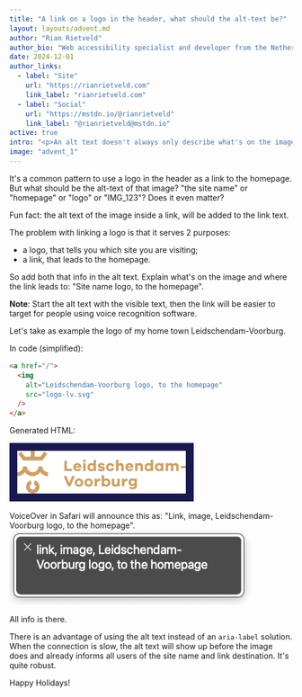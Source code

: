 ```yaml
---
title: "A link on a logo in the header, what should the alt-text be?"
layout: layouts/advent.md
author: "Rian Rietveld"
author_bio: "Web accessibility specialist and developer from the Netherlands."
date: 2024-12-01
author_links:
  - label: "Site"
    url: "https://rianrietveld.com"
    link_label: "rianrietveld.com"
  - label: "Social"
    url: "https://mstdn.io/@rianrietveld"
    link_label: "@rianrietveld@mstdn.io"
active: true
intro: "<p>An alt text doesn't always only describe what's on the image. How not to confuse screenreader users about where a link lead to. </p>"
image: "advent_1"
---
```


It's a common pattern to use a logo in the header as a link to the homepage.
But what should be the alt-text of that image? 
"the site name" or "homepage" or "logo" or "IMG_123"? Does it even matter?

Fun fact: the alt text of the image inside a link, will be added to the link text.

The problem with linking a logo is that it serves 2 purposes:

- a logo, that tells you which site you are visiting;
- a link, that leads to the homepage.

So add both that info in the alt text. Explain what's on the image and where the link leads to: "Site name logo, to the homepage".
<!-- MM: It's a functional image, so do you really need the info "logo"? Are there any benefits of including it? -->
<!-- SS: Agree with MM on this. I am little wary of adding words like "logo", "image of", etc. in a functional image -->

**Note**: Start the alt text with the visible text, then the link will be easier to target for people using voice recognition software.

Let's take as example the logo of my home town Leidschendam-Voorburg.

In code (simplified):

```html
<a href="/">
  <img 
    alt="Leidschendam-Voorburg logo, to the homepage" 
    src="logo-lv.svg" 
  />
</a>
```

<!-- MM: Is this a violation of 2.5.3? https://www.w3.org/WAI/WCAG22/quickref/?versions=2.1&showtechniques=253#label-in-name If not, can you address why?-->

Generated HTML: 

<a href="https://www.lv.nl/en">
  <img alt="Leidschendam-Voorburg logo, to the homepage" src="logo-lv.svg" width="300" height="76" loading="lazy" style="background-color: #1a194e; padding: 1em;"/>
</a>

VoiceOver in Safari will announce this as:
"Link, image, Leidschendam-Voorburg logo, to the homepage".
<img alt="Screenshot of this VoiceOver output." src="voice-over.png" width="432" height="133" loading="lazy" />

All info is there.

There is an advantage of using the alt text instead of an `aria-label` solution. When the connection is slow, the alt text will show up before the image does and already informs all users of the site name and link destination. It's quite robust.

<!--
  KS: Possibly, but following up on Manuel's question about WCAG above,
  would it not be even more robust to include, say, a heading element
  that is accessibly hidden from view for sighted users?

  See https://www.w3.org/WAI/WCAG22/Techniques/general/G208.html

  One of the disadvantages of both `alt` and `aria-label` is that they
  have only the semantics of a plain-text string, whereas other HTML
  elements (including those pointed at by `aria-labelledby`) can be
  much more expressive for all users.
-->
<!-- MM (addition): Although I wouldn't use a heading, it could be interesting to address the visually-hidden text vs. alt question. We just had a dicussion about that last week at a meetup. -->

Happy Holidays!

